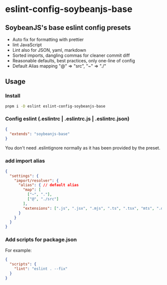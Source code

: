 # eslint-config-soybeanjs-base

## SoybeanJS's base eslint config presets

- Auto fix for formatting with prettier
- lint JavaScript
- Lint also for JSON, yaml, markdown
- Sorted imports, dangling commas for cleaner commit diff
- Reasonable defaults, best practices, only one-line of config
- Default Alias mapping "@" => "src", "~" => "./"

## Usage

### Install

```bash
pnpm i -D eslint eslint-config-soybeanjs-base
```

### Config eslint (.eslintrc | .eslintrc.js | .eslintrc.json)

```json
{
  "extends": "soybeanjs-base"
}
```

You don't need .eslintignore normally as it has been provided by the preset.

### add import alias

```json
{
  "settings": {
    "import/resolver": {
      "alias": { // default alias
        "map": [
          ["~", "."],
          ["@", "./src"]
        ],
        "extensions": [".js", ".jsx", ".mjs", ".ts", ".tsx", "mts", ".d.ts"]
      }
    }
  }
}
```

### Add scripts for package.json

For example:

```json
{
  "scripts": {
    "lint": "eslint . --fix"
  }
}
```
